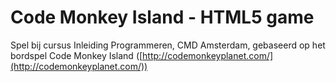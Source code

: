 # Code Monkey Island - HTML5 game

Spel bij cursus Inleiding Programmeren, CMD Amsterdam, gebaseerd op het bordspel Code Monkey Island ([http://codemonkeyplanet.com/](http://codemonkeyplanet.com/)) 

